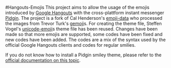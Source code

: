#Hangouts-Emojis
This project aims to allow the usage of the emojis introduced by [Google Hangouts](https://www.google.com/+/learnmore/hangouts/) with the cross-plattform instant messenger [Pidgin](https://pidgin.im/). The project is a fork of Cal Henderson's [emoji-data](https://github.com/iamcal/emoji-data) who processed the images from Trevor Turk's [gemoji](https://github.com/github/gemoji)s. For creating the theme file, Steffen Vogel's [unicode-emoji](https://github.com/stv0g/unicode-emoji/)s theme file has been reused. Changes have been made so that more emojis are supported, some codes have been fixed and new codes have been added. The codes are a mix of the syntax used by the official Google Hangouts clients and codes for regular smilies.

If you do not know how to install a Pidgin smiley theme, please refer to the [official documentation on this topic](https://developer.pidgin.im/wiki/SmileyThemes).
